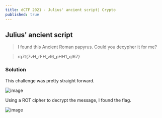 ```yaml
---
title: dCTF 2021 - Julius' ancient script| Crypto
published: true
---
```


## [](#header-2)Julius' ancient script

> I found this Ancient Roman papyrus. Could you decypher it for me?

> rq7t{7vH_rFH_vI6_pHH1_qI67}

### [](#header-3)Solution

This challenge was pretty straight forward. 

![image](https://user-images.githubusercontent.com/81070073/118603460-c7b5e300-b768-11eb-8a7d-e4ce3b055ced.png)

Using a ROT cipher to decrypt the message, I found the flag.

![image](https://user-images.githubusercontent.com/81070073/118603513-da301c80-b768-11eb-8f96-2bbebdf7c50a.png)
